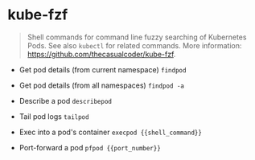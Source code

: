# kube-fzf
> Shell commands for command line fuzzy searching of Kubernetes Pods.
> See also `kubectl` for related commands.
> More information: <https://github.com/thecasualcoder/kube-fzf>.

- Get pod details (from current namespace)
`findpod`

- Get pod details (from all namespaces)
`findpod -a`

- Describe a pod
`describepod`

- Tail pod logs
`tailpod`

- Exec into a pod's container
`execpod {{shell_command}}`

- Port-forward a pod
`pfpod {{port_number}}`
